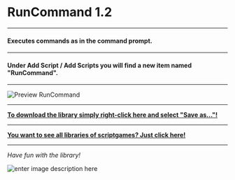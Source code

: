 # RunCommand 1.2
---
#### Executes commands as in the command prompt.
---
#### Under Add Script / Add Scripts you will find a new item named "RunCommand".
---

![Preview RunCommand](https://raw.githubusercontent.com/scriptgames/quest_libraries/master/RunCommand/readme/RunCommand.gif)

---
**[To download the library simply right-click here and select "Save as..."!](https://github.com/scriptgames/quest_libraries/raw/master/RunCommand/RunCommand.aslx)**

---
**[You want to see all libraries of scriptgames? Just click here!](https://github.com/scriptgames/quest_libraries)**

---

*Have fun with the library!*

![enter image description here](https://raw.githubusercontent.com/scriptgames/quest_libraries/master/scriptgames.png)